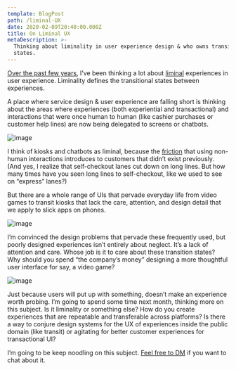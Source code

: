 ```yaml
---
template: BlogPost
path: /liminal-UX
date: 2020-02-09T20:40:00.000Z
title: On Liminal UX
metaDescription: >-
  Thinking about liminality in user experience design & who owns transition
  states.
---
```

[Over the past few years](https://twitter.com/ronbronson/status/1168235108207419393), I’ve been thinking a lot about [liminal](https://t.umblr.com/redirect?z=https%3A%2F%2Fwww.cio.com%2Farticle%2F3297969%2Fthe-ux-of-liminal-transient-spaces.html&t=YjZjMjZhMmY0N2MxZGNlNGE5YjRmNzliNjEyZjA0ODQyYzhmMzkyMyxXUmp1MENmdw%3D%3D&b=t%3A9kRtZeCTmM79cxjYm3jNUQ&p=https%3A%2F%2Fwork.ronbronson.com%2Fpost%2F190748064225%2Fliminal-ux&m=0&ts=1598902626) experiences in user experience. Liminality defines the transitional states between experiences.

A place where service design & user experience are falling short is thinking about the areas where experiences (both experiential and transactional) and interactions that were once human to human (like cashier purchases or customer help lines) are now being delegated to screens or chatbots.

![image](https://64.media.tumblr.com/3aeda31b0be149db36d58aaac8645713/df2e36151959edcb-02/s500x750/8a31bb13925df5dfc8ac821196069579a7237754.png)

I think of kiosks and chatbots as liminal, because the [friction](https://t.umblr.com/redirect?z=https%3A%2F%2Fwww.dtelepathy.com%2Fblog%2Fbusiness%2Fstrategic-ux-the-art-of-reducing-friction&t=NzNiMWQyY2VlOGQzMTlmZWY1NWVhNGZmY2FmOGM2ZTViN2I3OTc2ZSxXUmp1MENmdw%3D%3D&b=t%3A9kRtZeCTmM79cxjYm3jNUQ&p=https%3A%2F%2Fwork.ronbronson.com%2Fpost%2F190748064225%2Fliminal-ux&m=0&ts=1598902626) that using non-human interactions introduces to customers that didn’t exist previously. (And yes, I realize that self-checkout lanes cut down on long lines. But how many times have you seen long lines to self-checkout, like we used to see on “express” lanes?)

But there are a whole range of UIs that pervade everyday life from video games to transit kiosks that lack the care, attention, and design detail that we apply to slick apps on phones.

![image](https://64.media.tumblr.com/f0e35d63fbca5c1d6d8440c99a19855a/df2e36151959edcb-e3/s500x750/f0624bae5e35c67d136b5be0504a206b4fee8ce4.jpg)

I’m convinced the design problems that pervade these frequently used, but poorly designed experiences isn’t entirely about neglect. It’s a lack of attention and care. Whose job is it to care about these transition states? Why should you spend “the company’s money” designing a more thoughtful user interface for say, a video game?

![image](https://64.media.tumblr.com/a3894fb0b60d567aebeafd6ad0c788fc/df2e36151959edcb-a8/s500x750/799b6aceccd4c3ef54d148f12f56cedc5563ed72.png)

Just because users will put up with something, doesn’t make an experience worth probing. I’m going to spend some time next month, thinking more on this subject. Is it liminality or something else? How do you create experiences that are repeatable and transferable across platforms? Is there a way to conjure design systems for the UX of experiences inside the public domain (like transit) or agitating for better customer experiences for transactional UI?

I’m going to be keep noodling on this subject. [Feel free to DM](http://twitter.com/ronbronson) if you want to chat about it.
